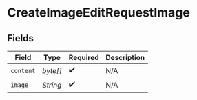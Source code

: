 # CreateImageEditRequestImage


## Fields

| Field              | Type               | Required           | Description        |
| ------------------ | ------------------ | ------------------ | ------------------ |
| `content`          | *byte[]*           | :heavy_check_mark: | N/A                |
| `image`            | *String*           | :heavy_check_mark: | N/A                |